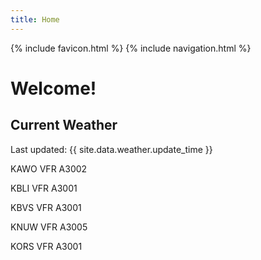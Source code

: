 ```yaml
---
title: Home
---
```

{% include favicon.html %}
{% include navigation.html %}
# Welcome!

## Current Weather

Last updated: {{ site.data.weather.update_time }}

KAWO VFR A3002

KBLI VFR A3001

KBVS VFR A3001

KNUW VFR A3005

KORS VFR A3001


